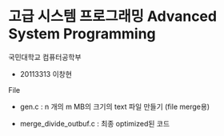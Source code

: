 # 고급 시스템 프로그래밍 Advanced System Programming

국민대학교 컴퓨터공학부

- 20113313 이창현
 
File

- gen.c   : n 개의  m MB의 크기의 text 파일 만들기 (file merge용)

- merge_divide_outbuf.c : 최종 optimized된 코드
